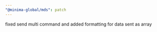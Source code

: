 ```yaml
---
"@minima-global/mds": patch
---
```


fixed send multi command and added formatting for data sent as array
